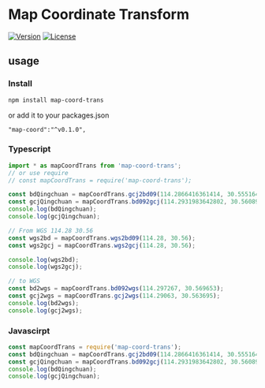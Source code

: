 # Map Coordinate Transform
<a href="https://www.npmjs.com/package/map-coord-trans"><img src="https://img.shields.io/npm/v/map-coord-trans.svg?style=flat-square&logo=npm" alt="Version"></a>
<a href="https://www.npmjs.com/package/map-coord-trans"><img src="https://img.shields.io/npm/l/map-coord-trans.svg?style=flat-square&logo=npm" alt="License"></a>
## usage
### Install
```sh
npm install map-coord-trans
```
or add it to your packages.json
```
"map-coord":"^v0.1.0",
```
### Typescript
```typescript
import * as mapCoordTrans from 'map-coord-trans';
// or use require
// const mapCoordTrans = require('map-coord-trans');

const bdQingchuan = mapCoordTrans.gcj2bd09(114.2866416361414, 30.55516459946725);
const gcjQingchuan = mapCoordTrans.bd092gcj(114.2931983642802, 30.560897954950846);
console.log(bdQingchuan);
console.log(gcjQingchuan);

// From WGS 114.28 30.56
const wgs2bd = mapCoordTrans.wgs2bd09(114.28, 30.56);
const wgs2gcj = mapCoordTrans.wgs2gcj(114.28, 30.56);

console.log(wgs2bd);
console.log(wgs2gcj);

// to WGS
const bd2wgs = mapCoordTrans.bd092wgs(114.297267, 30.569653);
const gcj2wgs = mapCoordTrans.gcj2wgs(114.29063, 30.563695);
console.log(bd2wgs);
console.log(gcj2wgs);
```

### Javascirpt
```javascript
const mapCoordTrans = require('map-coord-trans');
const bdQingchuan = mapCoordTrans.gcj2bd09(114.2866416361414, 30.55516459946725);
const gcjQingchuan = mapCoordTrans.bd092gcj(114.2931983642802, 30.560897954950846);
console.log(bdQingchuan);
console.log(gcjQingchuan);

```
